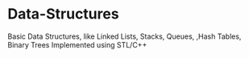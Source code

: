 # Data-Structures
Basic Data Structures, like Linked Lists, Stacks, Queues, ,Hash Tables, Binary Trees Implemented using  STL/C++
